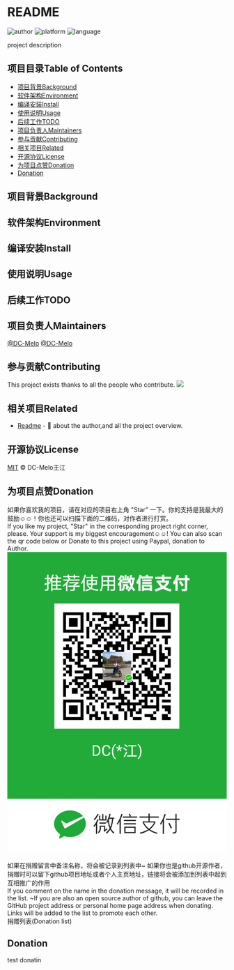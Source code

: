 # README #
<!-- 项目标记☻☺ -->
![author](https://img.shields.io/badge/DC-Melo-brightgreen.svg) 
![platform](https://img.shields.io/badge/platform-Linux-yellow.svg) 
![language](https://img.shields.io/badge/language-markdown-blue.svg) 
<!-- 项目描述 -->
project description


<!-- 项目目录 -->
## 项目目录Table of Contents ##
- [项目背景Background](#项目背景Background)
- [软件架构Environment](#软件架构Environment)
- [编译安装Install](#编译安装Install)
- [使用说明Usage](#使用说明Usage)
- [后续工作TODO](#后续工作TODO)
- [项目负责人Maintainers](#项目负责人Maintainers)
- [参与贡献Contributing](#参与贡献Contributing)
- [相关项目Related](#相关项目Related)
- [开源协议License](#开源协议License)
- [为项目点赞Donation](#为项目点赞Donation)
- [Donation](#Donation)

<!-- 项目背景 -->
## 项目背景Background ##

<!-- 软件架构 -->
## 软件架构Environment ##

<!-- 编译安装 -->
## 编译安装Install ##

<!-- 使用说明 -->
## 使用说明Usage ##

<!-- 后续工作 -->
## 后续工作TODO ##


<!-- 项目负责人 -->
## 项目负责人Maintainers ##
[@DC-Melo](https://github.com/DC-Melo)
[@DC-Melo](https://gitee.com/DC-Melo)

<!-- 参与贡献 -->
## 参与贡献Contributing ##
This project exists thanks to all the people who contribute.
<a href="https://github.com/dc-melo/README/graphs/contributors"><img src="https://opencollective.com/README/contributors.svg?width=890&button=false" /></a>

<!-- 相关项目 -->
## 相关项目Related ##
- [Readme](https://github.com/dc-melo/README) - 💌 about the author,and all the project overview.


<!-- 开源协议 -->
## 开源协议License ##
[MIT](https://github.com/dc-melo/README/LICENSE) © DC-Melo王江

<!-- 项目点赞 -->
## 为项目点赞Donation ##
如果你喜欢我的项目，请在对应的项目右上角 "Star" 一下。你的支持是我最大的鼓励☺☺！你也还可以扫描下面的二维码，对作者进行打赏。  
If you like my project, "Star" in the corresponding project right corner, please. Your support is my biggest encouragement☺☺! You can also scan the qr code below or Donate to this project using Paypal, donation to Author.  
![donation](README/donation_quick_response_code.png)
<!-- <div align="center"> -->
<!-- <img src="readme_files/dc_wechat_pay.png" width="200" > -->
<!-- <img src="readme_files/dc_ali_pay.png"    width="200" > -->
<!-- <img src="readme_files/dc_bitcoin.png"    width="200" > -->
<!-- </div> -->

如果在捐赠留言中备注名称，将会被记录到列表中~ 如果你也是github开源作者，捐赠时可以留下github项目地址或者个人主页地址，链接将会被添加到列表中起到互相推广的作用  
If you comment on the name in the donation message, it will be recorded in the list. ~If you are also an open source author of github, you can leave the GitHub project address or personal home page address when donating. Links will be added to the list to promote each other.  
捐赠列表(Donation list)


## Donation ##
test donatin

